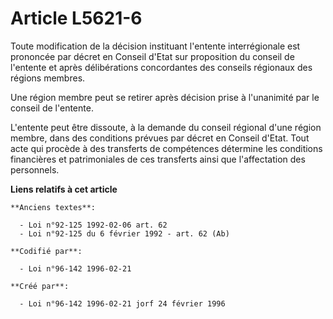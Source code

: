# Article L5621-6

Toute modification de la décision instituant l'entente interrégionale est prononcée par décret en Conseil d'Etat sur
proposition du conseil de l'entente et après délibérations concordantes des conseils régionaux des régions membres.

Une région membre peut se retirer après décision prise à l'unanimité par le conseil de l'entente.

L'entente peut être dissoute, à la demande du conseil régional d'une région membre, dans des conditions prévues par décret en
Conseil d'Etat. Tout acte qui procède à des transferts de compétences détermine les conditions financières et patrimoniales
de ces transferts ainsi que l'affectation des personnels.

**Liens relatifs à cet article**

	**Anciens textes**:

	  - Loi n°92-125 1992-02-06 art. 62
	  - Loi n°92-125 du 6 février 1992 - art. 62 (Ab)

	**Codifié par**:

	  - Loi n°96-142 1996-02-21

	**Créé par**:

	  - Loi n°96-142 1996-02-21 jorf 24 février 1996
